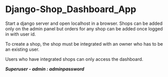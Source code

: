 # Django-Shop_Dashboard_App
Start a django server and open localhost in a browser.
Shops can be added only on the admin panel but orders for any shop can be added once logged in with user id.

To create a shop, the shop must be integrated with an owner who has to be an existing user.

Users who have integrated shops can only access the dashboard.



***Superuser - admin : adminpassword***
